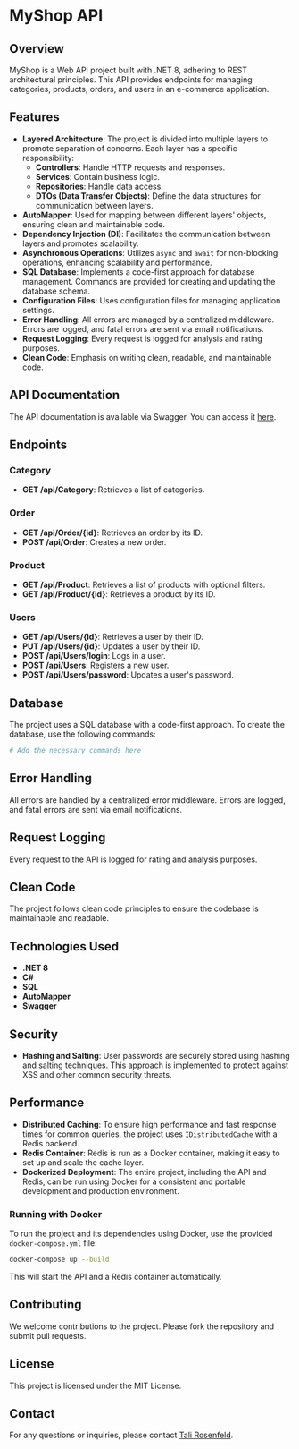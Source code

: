 # MyShop API

## Overview
MyShop is a Web API project built with .NET 8, adhering to REST architectural principles. This API provides endpoints for managing categories, products, orders, and users in an e-commerce application.

## Features
- **Layered Architecture**: The project is divided into multiple layers to promote separation of concerns. Each layer has a specific responsibility:
  - **Controllers**: Handle HTTP requests and responses.
  - **Services**: Contain business logic.
  - **Repositories**: Handle data access.
  - **DTOs (Data Transfer Objects)**: Define the data structures for communication between layers.
- **AutoMapper**: Used for mapping between different layers' objects, ensuring clean and maintainable code.
- **Dependency Injection (DI)**: Facilitates the communication between layers and promotes scalability.
- **Asynchronous Operations**: Utilizes `async` and `await` for non-blocking operations, enhancing scalability and performance.
- **SQL Database**: Implements a code-first approach for database management. Commands are provided for creating and updating the database schema.
- **Configuration Files**: Uses configuration files for managing application settings.
- **Error Handling**: All errors are managed by a centralized middleware. Errors are logged, and fatal errors are sent via email notifications.
- **Request Logging**: Every request is logged for analysis and rating purposes.
- **Clean Code**: Emphasis on writing clean, readable, and maintainable code.

## API Documentation
The API documentation is available via Swagger. You can access it [here](link-to-swagger).

## Endpoints
### Category
- **GET /api/Category**: Retrieves a list of categories.

### Order
- **GET /api/Order/{id}**: Retrieves an order by its ID.
- **POST /api/Order**: Creates a new order.

### Product
- **GET /api/Product**: Retrieves a list of products with optional filters.
- **GET /api/Product/{id}**: Retrieves a product by its ID.

### Users
- **GET /api/Users/{id}**: Retrieves a user by their ID.
- **PUT /api/Users/{id}**: Updates a user by their ID.
- **POST /api/Users/login**: Logs in a user.
- **POST /api/Users**: Registers a new user.
- **POST /api/Users/password**: Updates a user's password.

## Database
The project uses a SQL database with a code-first approach. To create the database, use the following commands:

```sh
# Add the necessary commands here
```

## Error Handling
All errors are handled by a centralized error middleware. Errors are logged, and fatal errors are sent via email notifications. 

## Request Logging
Every request to the API is logged for rating and analysis purposes.

## Clean Code
The project follows clean code principles to ensure the codebase is maintainable and readable.

## Technologies Used
- **.NET 8**
- **C#**
- **SQL**
- **AutoMapper**
- **Swagger**

## Security
- **Hashing and Salting**: User passwords are securely stored using hashing and salting techniques. This approach is implemented to protect against XSS and other common security threats.

## Performance
- **Distributed Caching**: To ensure high performance and fast response times for common queries, the project uses `IDistributedCache` with a Redis backend.
- **Redis Container**: Redis is run as a Docker container, making it easy to set up and scale the cache layer.
- **Dockerized Deployment**: The entire project, including the API and Redis, can be run using Docker for a consistent and portable development and production environment.

### Running with Docker
To run the project and its dependencies using Docker, use the provided `docker-compose.yml` file:

```sh
docker-compose up --build
```

This will start the API and a Redis container automatically.

## Contributing
We welcome contributions to the project. Please fork the repository and submit pull requests.

## License
This project is licensed under the MIT License.

## Contact
For any questions or inquiries, please contact [Tali Rosenfeld](email:38326774742@mby.co.il,phone:0533106831).

